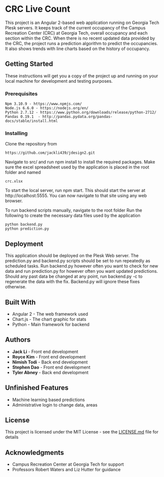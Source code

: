 # CRC Live Count

This project is an Angular 2-based web application running on Georgia Tech Plesk servers. It keeps track of the current occupancy of the Campus Recreation Center (CRC) at Georgia Tech, overall occupancy and each section within the CRC. When there is no recent updated data provided by the CRC, the project runs a prediction algorithm to predict the occupancies. It also shows trends with line charts based on the history of occupancy.

## Getting Started


These instructions will get you a copy of the project up and running on your local machine for development and testing purposes.

### Prerequisites


```
Npm 3.10.9 - https://www.npmjs.com/
Node.js 6.6.0 - https://nodejs.org/en/
Python 2.7.12 - https://www.python.org/downloads/release/python-2712/
Pandas 0.19.1  - http://pandas.pydata.org/pandas-docs/stable/install.html
```

### Installing

Clone the repository from 
```
https://github.com/jackli439/jdesign2.git
```
Navigate to src/ and run npm install to install the required packages.
Make sure the excel spreadsheet used by the application is placed in the root folder and named 
```
crc.xlsx
```
To start the local server, run npm start. This should start the server at http://localhost:5555. You can now navigate to that site using any web browser.

To run backend scripts manually, navigate to the root folder
Run the following to create the necessary data files used by the application
```
python backend.py
python prediction.py
```



## Deployment

This application should be deployed on the Plesk Web server. The prediction.py and backend.py scripts should be set to run repeatedly as scheduled tasks. Run backend.py however often you want to check for new data and run prediction.py for however often you want updated predictions. Should any past data be changed at any point, run backend.py -c to regenerate the data with the fix. Backend.py will ignore these fixes otherwise. 

## Built With


* Angular 2 - The web framework used
* Chart.js - The chart graphic for stats
* Python - Main framework for backend


## Authors

* **Jack Li** - Front end development
* **Royce Kim** - Front end development
* **Nimish Todi** - Back end development
* **Stephen Dao** - Front end development
* **Tyler Abney** - Back end development


## Unfinished Features


* Machine learning based predictions
* Administrative login to change data, areas


## License

This project is licensed under the MIT License - see the [LICENSE.md](LICENSE.md) file for details

## Acknowledgments


* Campus Recreation Center at Georgia Tech for support
* Professors Robert Waters and Liz Hutter for guidance


